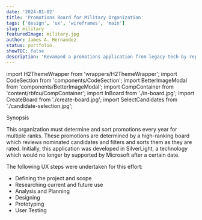 ```yaml
---
date: '2024-01-02'
title: 'Promotions Board for Military Organization'
tags: ['design', 'ux', 'wireframes', 'main']
slug: military
featuredImage: military.jpg
author: James A. Hernandez
status: portfolio
showTOC: false
description: 'Revamped a promotions application from legacy tech by replicating features and adding new requirements as specified by a promotions board. Applied a complete User Experience process in a SCRUM environment.'
---
```


import H2ThemeWrapper from 'wrappers/H2ThemeWrapper';
import CodeSection from 'components/CodeSection';
import BetterImageModal from 'components/BetterImageModal';
import CompContainer from 'content/rbfcu/CompContainer';
import InBoard from './in-board.jpg';
import CreateBoard from './create-board.jpg';
import SelectCandidates from './candidate-selection.jpg';


<H2ThemeWrapper>Synopsis</H2ThemeWrapper>

This organization must determine and sort promotions every year for multiple ranks. These promotions are determined by a high-ranking board which reviews nominated candidates and filters and sorts them as they are rated. Initially, this application was developed in SilverLight, a technology which would no longer by supported by Microsoft after a certain date.

The following UX steps were undertaken for this effort:

* Defining the project and scope
* Researching current and future use
* Analysis and Planning
* Designing
* Prototyping
* User Testing



<BetterImageModal 
imageUrlFromFolder={InBoard}
title="In-board"
initialSize="40rem"
frameStyles="p-3"
border
modalImageSize="largeImageModal"
/>


<BetterImageModal 
imageUrlFromFolder={CreateBoard}
title="Create board"
initialSize="40rem"
frameStyles="p-3"
border
modalImageSize="largeImageModal"
/>


<BetterImageModal 
imageUrlFromFolder={SelectCandidates}
title="Select Candidates"
initialSize="40rem"
frameStyles="p-3"
border
modalImageSize="largeImageModal"
/>
